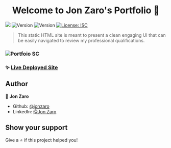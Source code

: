 <h1 align="center">Welcome to Jon Zaro's Portfolio 👋</h1>
<p>
<img src="https://img.shields.io/static/v1?label=Tested&message=PASS&color=green" />
  <img alt="Version" src="https://img.shields.io/badge/deployed-cyclic.sh-red.svg?cacheSeconds=2592000" />
    <img alt="Version" src="https://img.shields.io/badge/version-(1.0.01)-blue.svg?cacheSeconds=2592000" />

  <a href="#" target="_blank">
    <img alt="License: ISC" src="https://img.shields.io/badge/License-ISC-yellow.svg" />
  </a>
</p>

> This static HTML site is meant to present a clean engaging UI that can be easily navigated to review my professional qualifications. 


### ![Portfoio SC](https://user-images.githubusercontent.com/66086245/236332175-9be9c329-36a1-4b9c-91ad-b70f9c2bdc5c.jpeg)


### ✨ [Live Deployed Site](https://jonzaro.cyclic.app)

## Author

👤 **Jon Zaro**

* Github: [@jonzaro](https://github.com/jonzaro)
* LinkedIn: [@Jon Zaro](https://linkedin.com/in/jonzaro)

## Show your support

Give a ⭐️ if this project helped you!

